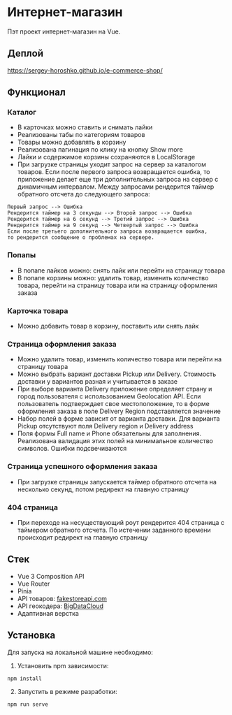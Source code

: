 # Интернет-магазин

Пэт проект интернет-магазин на Vue.

## Деплой

https://sergey-horoshko.github.io/e-commerce-shop/

## Функционал

### Каталог

- В карточках можно ставить и снимать лайки
- Реализованы табы по категориям товаров
- Товары можно добавлять в корзину
- Реализована пагинация по клику на кнопку Show more
- Лайки и содержимое корзины сохраняются в LocalStorage
- При загрузке страницы уходит запрос на сервер за каталогом товаров. Если после первого запроса возвращается ошибка, то приложение делает еще три дополнительных запроса на сервер с динамичным интервалом. Между запросами рендерится таймер обратного отсчета до следующего запроса:</br>

```
Первый запрос --> Ошибка
Рендерится таймер на 3 секунды --> Второй запрос --> Ошибка
Рендерится таймер на 6 секунд --> Третий запрос --> Ошибка
Рендерится таймер на 9 секунд --> Четвертый запрос --> Ошибка
Если после третьего дополнительного запроса возвращается ошибка,
то рендерится сообщение о проблемах на сервере.

```

### Попапы

- В попапе лайков можно: снять лайк или перейти на страницу товара
- В попапе корзины можно: удалить товар, изменить количество товара, перейти на страницу товара или на страницу оформления заказа

### Карточка товара

- Можно добавить товар в корзину, поставить или снять лайк

### Страница оформления заказа

- Можно удалить товар, изменить количество товара или перейти на страницу товара
- Можно выбрать вариант доставки Pickup или Delivery. Стоимость доставки у вариантов разная и учитывается в заказе
- При выборе варианта Delivery приложение определяет страну и город пользователя с использованием Geolocation API. Если пользователь подтверждает свое местоположение, то в форме оформления заказа в поле Delivery Region подставляется значение
- Набор полей в форме зависит от варианта доставки. Для варианта Pickup отсутствуют поля Delivery region и Delivery address
- Поля формы Full name и Phone обязательны для заполнения. Реализована валидация этих полей на минимальное количество символов. Ошибки подсвечиваются

### Страница успешного оформления заказа

- При загрузке страницы запускается таймер обратного отсчета на несколько секунд, потом редирект на главную страницу

### 404 страница

- При переходе на несуществующий роут рендерится 404 страница с таймером обратного отсчета. По истечении заданного времени происходит редирект на главную страницу

## Стек

- Vue 3 Composition API
- Vue Router
- Pinia
- API товаров: [fakestoreapi.com](https://fakestoreapi.com/)
- API геокодера: [BigDataCloud](https://www.bigdatacloud.com/docs/api/free-reverse-geocode-to-city-api)
- Адаптивная верстка

## Установка

Для запуска на локальной машине необходимо:</br>

1. Установить npm зависимости:</br>

```sh
npm install
```

2. Запустить в режиме разработки:</br>

```sh
npm run serve
```
